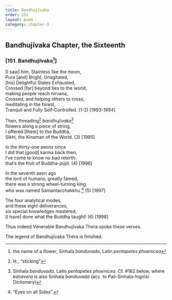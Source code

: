 ```yaml
---
title: Bandhujīvaka
order: 151
layout: poem
category: chapter-3
---
```


## Bandhujīvaka Chapter, the Sixteenth

### \[151. Bandhujīvaka[^1]\]

\[I saw\] him, Stainless like the moon,  
Pure \[and\] Bright, Unagitated,  
\[his\] Delightful States Exhausted,  
Crossed \[far\] beyond ties to the world,  
making people reach nirvana,  
Crossed, and helping others to cross,  
meditating in the forest,  
Tranquil and Fully Self-Controlled. (1-2) \[1993-1994\]

Then, threading[^2] *bandhujīvaka*[^3]  
flowers along a piece of string,  
I offered \[them\] to the Buddha,  
Sikhi, the Kinsman of the World. (3) \[1995\]

In the thirty-one aeons since  
I did that \[good\] karma back then,  
I’ve come to know no bad rebirth:  
that’s the fruit of Buddha-*pūjā*. (4) \[1996\]

In the seventh aeon ago  
the lord of humans, greatly famed,  
there was a strong wheel-turning king  
who was named Samanta<span class="diacritics" data-state="on">c</span><span class="no-diacritics" data-state="off">ch</span>akkhu.[^4] (5) \[1997\]

The four analytical modes,  
and these eight deliverances,  
six special knowledges mastered,  
\[I have\] done what the Buddha taught! (6) \[1998\]

Thus indeed Venerable Bandhujīvaka Thera spoke these verses.

The legend of Bandhujīvaka Thera is finished.

[^1]: the name of a flower, Sinhala *banduvada*, Latin *pentapetes phoenicea*

[^2]: lit., “sticking”

[^3]: Sinhala *banduvada*, Latin *pentapetes phoenicea*. Cf. \#162 below, where *kaṇavera* is also Sinhala *banduvada* (acc. to Pali-Sinhala-Ingirisi Dictionary)

[^4]: “Eyes on all Sides”.
